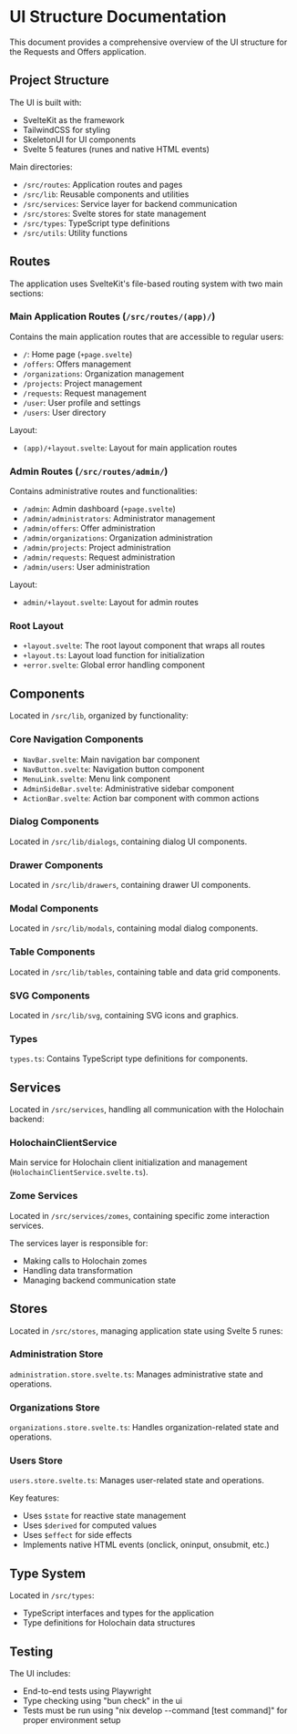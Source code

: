 # UI Structure Documentation

This document provides a comprehensive overview of the UI structure for the Requests and Offers application.

## Project Structure

The UI is built with:

- SvelteKit as the framework
- TailwindCSS for styling
- SkeletonUI for UI components
- Svelte 5 features (runes and native HTML events)

Main directories:

- `/src/routes`: Application routes and pages
- `/src/lib`: Reusable components and utilities
- `/src/services`: Service layer for backend communication
- `/src/stores`: Svelte stores for state management
- `/src/types`: TypeScript type definitions
- `/src/utils`: Utility functions

## Routes

The application uses SvelteKit's file-based routing system with two main sections:

### Main Application Routes (`/src/routes/(app)/`)

Contains the main application routes that are accessible to regular users:

- `/`: Home page (`+page.svelte`)
- `/offers`: Offers management
- `/organizations`: Organization management
- `/projects`: Project management
- `/requests`: Request management
- `/user`: User profile and settings
- `/users`: User directory

Layout:

- `(app)/+layout.svelte`: Layout for main application routes

### Admin Routes (`/src/routes/admin/`)

Contains administrative routes and functionalities:

- `/admin`: Admin dashboard (`+page.svelte`)
- `/admin/administrators`: Administrator management
- `/admin/offers`: Offer administration
- `/admin/organizations`: Organization administration
- `/admin/projects`: Project administration
- `/admin/requests`: Request administration
- `/admin/users`: User administration

Layout:

- `admin/+layout.svelte`: Layout for admin routes

### Root Layout

- `+layout.svelte`: The root layout component that wraps all routes
- `+layout.ts`: Layout load function for initialization
- `+error.svelte`: Global error handling component

## Components

Located in `/src/lib`, organized by functionality:

### Core Navigation Components

- `NavBar.svelte`: Main navigation bar component
- `NavButton.svelte`: Navigation button component
- `MenuLink.svelte`: Menu link component
- `AdminSideBar.svelte`: Administrative sidebar component
- `ActionBar.svelte`: Action bar component with common actions

### Dialog Components

Located in `/src/lib/dialogs`, containing dialog UI components.

### Drawer Components

Located in `/src/lib/drawers`, containing drawer UI components.

### Modal Components

Located in `/src/lib/modals`, containing modal dialog components.

### Table Components

Located in `/src/lib/tables`, containing table and data grid components.

### SVG Components

Located in `/src/lib/svg`, containing SVG icons and graphics.

### Types

`types.ts`: Contains TypeScript type definitions for components.

## Services

Located in `/src/services`, handling all communication with the Holochain backend:

### HolochainClientService

Main service for Holochain client initialization and management (`HolochainClientService.svelte.ts`).

### Zome Services

Located in `/src/services/zomes`, containing specific zome interaction services.

The services layer is responsible for:

- Making calls to Holochain zomes
- Handling data transformation
- Managing backend communication state

## Stores

Located in `/src/stores`, managing application state using Svelte 5 runes:

### Administration Store

`administration.store.svelte.ts`: Manages administrative state and operations.

### Organizations Store

`organizations.store.svelte.ts`: Handles organization-related state and operations.

### Users Store

`users.store.svelte.ts`: Manages user-related state and operations.

Key features:

- Uses `$state` for reactive state management
- Uses `$derived` for computed values
- Uses `$effect` for side effects
- Implements native HTML events (onclick, oninput, onsubmit, etc.)

## Type System

Located in `/src/types`:

- TypeScript interfaces and types for the application
- Type definitions for Holochain data structures

## Testing

The UI includes:

- End-to-end tests using Playwright
- Type checking using "bun check" in the ui
- Tests must be run using "nix develop --command [test command]" for proper environment setup
